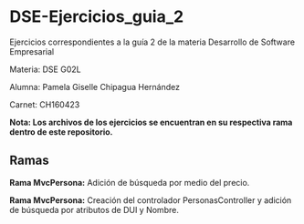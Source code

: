 # DSE-Ejercicios_guia_2
Ejercicios correspondientes a la guía 2 de la materia Desarrollo de Software Empresarial

Materia: DSE G02L

Alumna: Pamela Giselle Chipagua Hernández

Carnet: CH160423

**Nota: Los archivos de los ejercicios se encuentran en su respectiva rama dentro de este repositorio.**

## Ramas

**Rama MvcPersona:** 
Adición de búsqueda por medio del precio.

**Rama MvcPersona:** 
Creación del controlador PersonasController y adición de búsqueda por atributos de DUI y Nombre.
